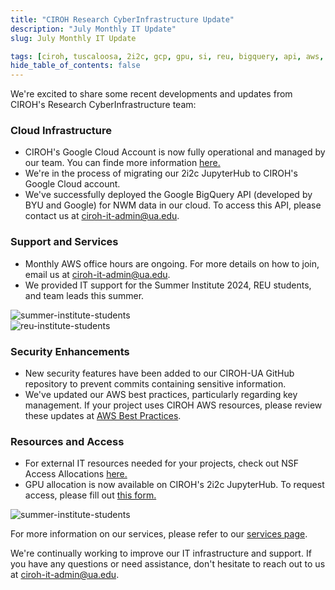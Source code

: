 ```yaml
---
title: "CIROH Research CyberInfrastructure Update"
description: "July Monthly IT Update"
slug: July Monthly IT Update

tags: [ciroh, tuscaloosa, 2i2c, gcp, gpu, si, reu, bigquery, api, aws, nsf access]
hide_table_of_contents: false
---
```


We're excited to share some recent developments and updates from CIROH's Research CyberInfrastructure team:

### Cloud Infrastructure

- CIROH's Google Cloud Account is now fully operational and managed by our team. You can finde more information [here.](https://docs.ciroh.org/docs/services/cloudservices/google%20cloud/)
- We're in the process of migrating our 2i2c JupyterHub to CIROH's Google Cloud account.
- We've successfully deployed the Google BigQuery API (developed by BYU and Google) for NWM data in our cloud. To access this API, please contact us at ciroh-it-admin@ua.edu.

### Support and Services
- Monthly AWS office hours are ongoing. For more details on how to join, email us at ciroh-it-admin@ua.edu.
- We provided IT support for the Summer Institute 2024, REU students, and team leads this summer.
<div className="hero-image" style={{ textAlign: 'center' }}>
        <img src="/img/summer-institute.jpg" alt="summer-institute-students" style={{ width: '80%' }} />
</div>

<div className="hero-image" style={{ textAlign: 'center' }}>
        <img src="/img/reu.jpg" alt="reu-institute-students" style={{ width: '80%' }} />
</div>

### Security Enhancements
- New security features have been added to our CIROH-UA GitHub repository to prevent commits containing sensitive information.
- We've updated our AWS best practices, particularly regarding key management. If your project uses CIROH AWS resources, please review these updates at [AWS Best Practices](https://docs.ciroh.org/docs/services/cloudservices/aws/AWS%20best%20Practices/).

### Resources and Access
- For external IT resources needed for your projects, check out NSF Access Allocations [here.](https://docs.ciroh.org/docs/services/external-resources/nsf-access/)
- GPU allocation is now available on CIROH's 2i2c JupyterHub. To request access, please fill out [this form.](https://forms.office.com/pages/responsepage.aspx?id=jnIAKtDwtECk6M5DPz-8p4IIpHdEnmhNgjOa9FjrwGtUNlpMNTIwT0ZHUjg5VzdTNzNOSVk5OEFNMC4u)

<div className="hero-image" style={{ textAlign: 'center' }}>
        <img src="/img/si.jpg" alt="summer-institute-students" style={{ width: '80%' }} />
</div>

For more information on our services, please refer to our [services page](https://docs.ciroh.org/docs/services/intro).

We're continually working to improve our IT infrastructure and support. If you have any questions or need assistance, don't hesitate to reach out to us at ciroh-it-admin@ua.edu.


